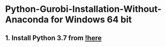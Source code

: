 # Python-Gurobi-Installation-Without-Anaconda for Windows 64 bit



## 1. Install Python 3.7 from [!here](https://www.python.org/ftp/python/3.7.7/python-3.7.7.exe)
